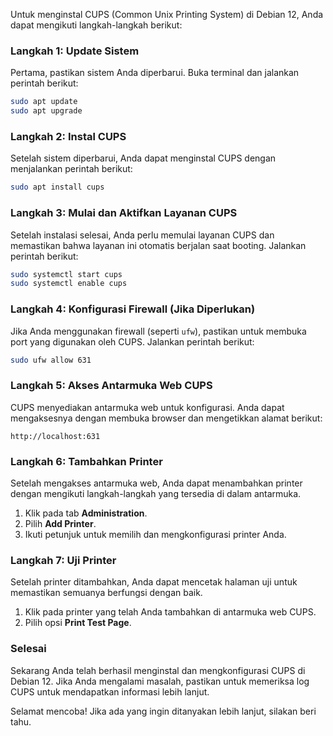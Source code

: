 Untuk menginstal CUPS (Common Unix Printing System) di Debian 12, Anda dapat mengikuti langkah-langkah berikut:

### Langkah 1: Update Sistem

Pertama, pastikan sistem Anda diperbarui. Buka terminal dan jalankan perintah berikut:

```bash
sudo apt update
sudo apt upgrade
```

### Langkah 2: Instal CUPS

Setelah sistem diperbarui, Anda dapat menginstal CUPS dengan menjalankan perintah berikut:

```bash
sudo apt install cups
```

### Langkah 3: Mulai dan Aktifkan Layanan CUPS

Setelah instalasi selesai, Anda perlu memulai layanan CUPS dan memastikan bahwa layanan ini otomatis berjalan saat booting. Jalankan perintah berikut:

```bash
sudo systemctl start cups
sudo systemctl enable cups
```

### Langkah 4: Konfigurasi Firewall (Jika Diperlukan)

Jika Anda menggunakan firewall (seperti `ufw`), pastikan untuk membuka port yang digunakan oleh CUPS. Jalankan perintah berikut:

```bash
sudo ufw allow 631
```

### Langkah 5: Akses Antarmuka Web CUPS

CUPS menyediakan antarmuka web untuk konfigurasi. Anda dapat mengaksesnya dengan membuka browser dan mengetikkan alamat berikut:

```
http://localhost:631
```

### Langkah 6: Tambahkan Printer

Setelah mengakses antarmuka web, Anda dapat menambahkan printer dengan mengikuti langkah-langkah yang tersedia di dalam antarmuka.

1. Klik pada tab **Administration**.
2. Pilih **Add Printer**.
3. Ikuti petunjuk untuk memilih dan mengkonfigurasi printer Anda.

### Langkah 7: Uji Printer

Setelah printer ditambahkan, Anda dapat mencetak halaman uji untuk memastikan semuanya berfungsi dengan baik.

1. Klik pada printer yang telah Anda tambahkan di antarmuka web CUPS.
2. Pilih opsi **Print Test Page**.

### Selesai

Sekarang Anda telah berhasil menginstal dan mengkonfigurasi CUPS di Debian 12. Jika Anda mengalami masalah, pastikan untuk memeriksa log CUPS untuk mendapatkan informasi lebih lanjut.

Selamat mencoba! Jika ada yang ingin ditanyakan lebih lanjut, silakan beri tahu.
